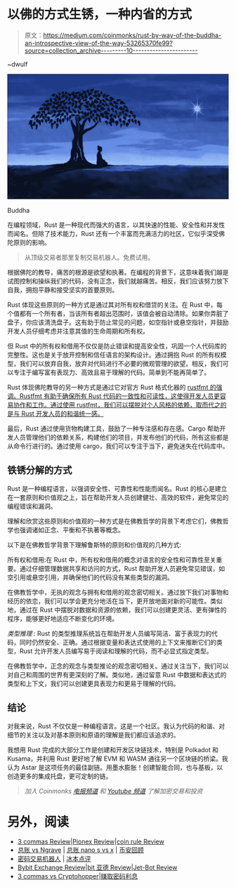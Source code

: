 # 以佛的方式生锈，一种内省的方式

> 原文：<https://medium.com/coinmonks/rust-by-way-of-the-buddha-an-introspective-view-of-the-way-53265370fe99?source=collection_archive---------10----------------------->

~dwulf

![](img/84f32bc8a04f9a37a148f3a98baf3f99.png)

Buddha

在编程领域，Rust 是一种现代而强大的语言，以其快速的性能、安全性和并发性而闻名。但除了技术能力，Rust 还有一个丰富而充满活力的社区，它似乎深受佛陀原则的影响。

> 从顶级交易者那里复制交易机器人。免费试用。

根据佛陀的教导，痛苦的根源是欲望和执著。在编程的背景下，这意味着我们越是试图控制和操纵我们的代码，没有正念，我们就越痛苦。相反，我们应该努力放下自我，拥抱平静和接受坚实的首要原则。

Rust 体现这些原则的一种方式是通过其对所有权和借贷的关注。在 Rust 中，每个值都有一个所有者，当该所有者超出范围时，该值会被自动清除。如果你弄脏了盘子，你应该清洗盘子。这有助于防止常见的问题，如空指针或悬空指针，并鼓励开发人员仔细考虑并注意其值的生命周期和所有权。

但 Rust 中的所有权和借用不仅仅是防止错误和提高安全性，巩固一个人代码库的完整性。这也是关于放开控制和信任语言的架构设计。通过拥抱 Rust 的所有权模型，我们可以放弃自我，放弃对代码进行不必要的微观管理的欲望。相反，我们可以专注于编写富有表现力、高效且易于理解的代码。简单到不能再简单了。

Rust 体现佛陀教导的另一种方式是通过它对官方 Rust 格式化器的 [rustfmt 的强调。Rustfmt 有助于确保所有 Rust 代码的一致性和可读性，这使得开发人员更容易协作和工作。通过使用 rustfmt，我们可以摆脱对个人风格的依赖，取而代之的是与 Rust 开发人员的和谐统一感。](https://github.com/rust-lang/rustfmt)

最后，Rust 通过使用货物构建工具，鼓励了一种专注感和存在感。Cargo 帮助开发人员管理他们的依赖关系，构建他们的项目，并发布他们的代码，所有这些都是从命令行进行的。通过使用 cargo，我们可以专注于当下，避免迷失在代码库中。

## 铁锈分解的方式

Rust 是一种编程语言，以强调安全性、可靠性和性能而闻名。Rust 的核心是建立在一套原则和价值观之上，旨在帮助开发人员创建健壮、高效的软件，避免常见的编程错误和漏洞。

理解和欣赏这些原则和价值观的一种方式是在佛教哲学的背景下考虑它们，佛教哲学也强调诸如正念、平衡和不执著等概念。

以下是在佛教哲学背景下理解鲁斯特的原则和价值观的几种方式:

所有权和借用:在 Rust 中，所有权和借用的概念对语言的安全性和可靠性至关重要。通过仔细管理数据共享和访问的方式，Rust 帮助开发人员避免常见错误，如空引用或悬空引用，并确保他们的代码没有某些类型的漏洞。

在佛教哲学中，无执的观念与拥有和借用的观念密切相关。通过放下我们对事物和经历的依恋，我们可以学会更充分地活在当下，更开放地面对新的可能性。类似地，通过在 Rust 中摆脱对数据和资源的依赖，我们可以创建更灵活、更有弹性的程序，能够更好地适应不断变化的环境。

*类型推理* : Rust 的类型推理系统旨在帮助开发人员编写简洁、富于表现力的代码，同时仍然安全、正确。通过根据变量和表达式使用的上下文来推断它们的类型，Rust 允许开发人员编写易于阅读和理解的代码，而不必显式指定类型。

在佛教哲学中，正念的观念与类型推论的观念密切相关。通过关注当下，我们可以对自己和周围的世界有更深刻的了解。类似地，通过留意 Rust 中数据和表达式的类型和上下文，我们可以创建更具表现力和更易于理解的代码。

## 结论

对我来说，Rust 不仅仅是一种编程语言。这是一个社区。我认为代码的和谐、对细节的关注以及对基本原则和原语的理解是我们都应该追求的。

我想用 Rust 完成的大部分工作是创建和开发区块链技术，特别是 Polkadot 和 Kusama，并利用 Rust 更好地了解 EVM 和 WASM 通往另一个区块链的桥梁。我认为 Astar 是这项任务的最佳副链。用墨水膨胀！创建智能合同，也与基板，以创造更多的集成托盘，更可定制的链。

> *加入 Coinmonks* [*电报频道*](https://t.me/coincodecap) *和* [*Youtube 频道*](https://www.youtube.com/c/coinmonks/videos) *了解加密交易和投资*

# 另外，阅读

*   [3 commas Review](/coinmonks/3commas-review-an-excellent-crypto-trading-bot-2020-1313a58bec92)|[Pionex Review](https://coincodecap.com/pionex-review-exchange-with-crypto-trading-bot)|[coin rule Review](/coinmonks/coinrule-review-2021-a-beginner-friendly-crypto-trading-bot-daf0504848ba)
*   [总账 vs Ngrave](/coinmonks/ledger-vs-ngrave-zero-7e40f0c1d694) | [总账 nano s vs x](/coinmonks/ledger-nano-s-vs-x-battery-hardware-price-storage-59a6663fe3b0) | [币安回顾](/coinmonks/binance-review-ee10d3bf3b6e)
*   [密码交易机器人](/coinmonks/crypto-trading-bot-c2ffce8acb2a) | [冰本点评](https://coincodecap.com/bingbon-review)
*   [Bybit Exchange Review](/coinmonks/bybit-exchange-review-dbd570019b71)|[bit 亚德 Review](https://coincodecap.com/bityard-reivew)|[Jet-Bot Review](https://coincodecap.com/jet-bot-review)
*   [3 commas vs Cryptohopper](/coinmonks/3commas-vs-pionex-vs-cryptohopper-best-crypto-bot-6a98d2baa203)|[赚取密码利息](/coinmonks/earn-crypto-interest-b10b810fdda3)